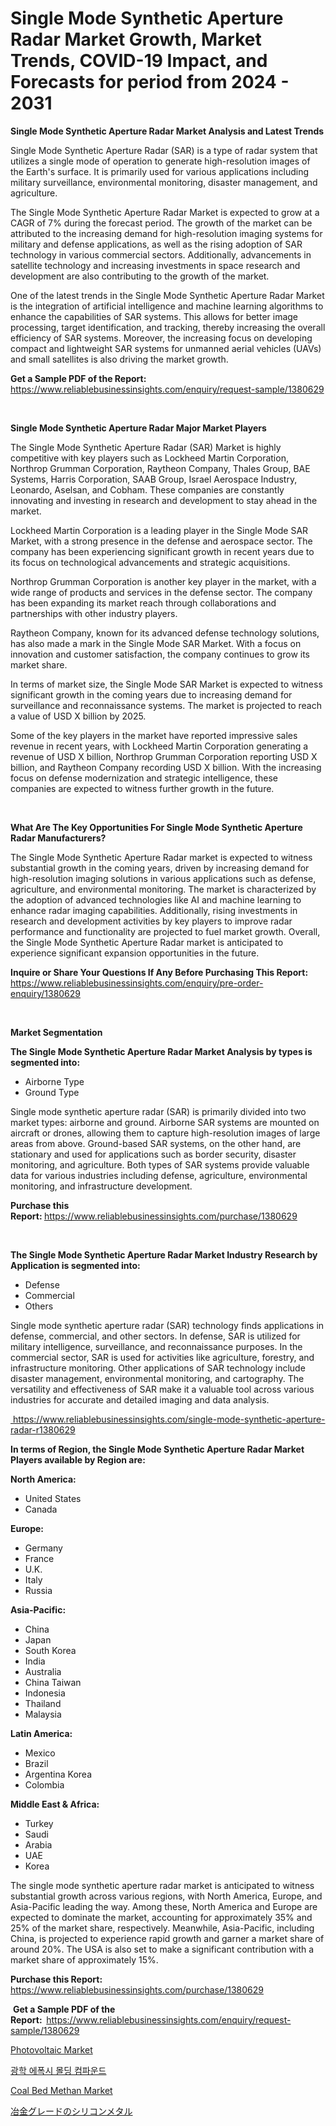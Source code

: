 <p><h1>Single Mode Synthetic Aperture Radar Market Growth, Market Trends, COVID-19 Impact, and Forecasts for period from 2024 - 2031</h1></p><p><strong>Single Mode Synthetic Aperture Radar Market Analysis and Latest Trends</strong></p>
<p><p>Single Mode Synthetic Aperture Radar (SAR) is a type of radar system that utilizes a single mode of operation to generate high-resolution images of the Earth's surface. It is primarily used for various applications including military surveillance, environmental monitoring, disaster management, and agriculture.</p><p>The Single Mode Synthetic Aperture Radar Market is expected to grow at a CAGR of 7% during the forecast period. The growth of the market can be attributed to the increasing demand for high-resolution imaging systems for military and defense applications, as well as the rising adoption of SAR technology in various commercial sectors. Additionally, advancements in satellite technology and increasing investments in space research and development are also contributing to the growth of the market.</p><p>One of the latest trends in the Single Mode Synthetic Aperture Radar Market is the integration of artificial intelligence and machine learning algorithms to enhance the capabilities of SAR systems. This allows for better image processing, target identification, and tracking, thereby increasing the overall efficiency of SAR systems. Moreover, the increasing focus on developing compact and lightweight SAR systems for unmanned aerial vehicles (UAVs) and small satellites is also driving the market growth.</p></p>
<p><strong>Get a Sample PDF of the Report:&nbsp;</strong> <a href="https://www.reliablebusinessinsights.com/enquiry/request-sample/1380629">https://www.reliablebusinessinsights.com/enquiry/request-sample/1380629</a></p>
<p>&nbsp;</p>
<p><strong>Single Mode Synthetic Aperture Radar Major Market Players</strong></p>
<p><p>The Single Mode Synthetic Aperture Radar (SAR) Market is highly competitive with key players such as Lockheed Martin Corporation, Northrop Grumman Corporation, Raytheon Company, Thales Group, BAE Systems, Harris Corporation, SAAB Group, Israel Aerospace Industry, Leonardo, Aselsan, and Cobham. These companies are constantly innovating and investing in research and development to stay ahead in the market.</p><p>Lockheed Martin Corporation is a leading player in the Single Mode SAR Market, with a strong presence in the defense and aerospace sector. The company has been experiencing significant growth in recent years due to its focus on technological advancements and strategic acquisitions.</p><p>Northrop Grumman Corporation is another key player in the market, with a wide range of products and services in the defense sector. The company has been expanding its market reach through collaborations and partnerships with other industry players.</p><p>Raytheon Company, known for its advanced defense technology solutions, has also made a mark in the Single Mode SAR Market. With a focus on innovation and customer satisfaction, the company continues to grow its market share.</p><p>In terms of market size, the Single Mode SAR Market is expected to witness significant growth in the coming years due to increasing demand for surveillance and reconnaissance systems. The market is projected to reach a value of USD X billion by 2025.</p><p>Some of the key players in the market have reported impressive sales revenue in recent years, with Lockheed Martin Corporation generating a revenue of USD X billion, Northrop Grumman Corporation reporting USD X billion, and Raytheon Company recording USD X billion. With the increasing focus on defense modernization and strategic intelligence, these companies are expected to witness further growth in the future.</p></p>
<p>&nbsp;</p>
<p><strong>What Are The Key Opportunities For Single Mode Synthetic Aperture Radar Manufacturers?</strong></p>
<p><p>The Single Mode Synthetic Aperture Radar market is expected to witness substantial growth in the coming years, driven by increasing demand for high-resolution imaging solutions in various applications such as defense, agriculture, and environmental monitoring. The market is characterized by the adoption of advanced technologies like AI and machine learning to enhance radar imaging capabilities. Additionally, rising investments in research and development activities by key players to improve radar performance and functionality are projected to fuel market growth. Overall, the Single Mode Synthetic Aperture Radar market is anticipated to experience significant expansion opportunities in the future.</p></p>
<p><strong>Inquire or Share Your Questions If Any Before Purchasing This Report:</strong> <a href="https://www.reliablebusinessinsights.com/enquiry/pre-order-enquiry/1380629">https://www.reliablebusinessinsights.com/enquiry/pre-order-enquiry/1380629</a></p>
<p>&nbsp;</p>
<p><strong>Market Segmentation</strong></p>
<p><strong>The Single Mode Synthetic Aperture Radar Market Analysis by types is segmented into:</strong></p>
<p><ul><li>Airborne Type</li><li>Ground Type</li></ul></p>
<p><p>Single mode synthetic aperture radar (SAR) is primarily divided into two market types: airborne and ground. Airborne SAR systems are mounted on aircraft or drones, allowing them to capture high-resolution images of large areas from above. Ground-based SAR systems, on the other hand, are stationary and used for applications such as border security, disaster monitoring, and agriculture. Both types of SAR systems provide valuable data for various industries including defense, agriculture, environmental monitoring, and infrastructure development.</p></p>
<p><strong>Purchase this Report:&nbsp;</strong><a href="https://www.reliablebusinessinsights.com/purchase/1380629">https://www.reliablebusinessinsights.com/purchase/1380629</a></p>
<p>&nbsp;</p>
<p><strong>The Single Mode Synthetic Aperture Radar Market Industry Research by Application is segmented into:</strong></p>
<p><ul><li>Defense</li><li>Commercial</li><li>Others</li></ul></p>
<p><p>Single mode synthetic aperture radar (SAR) technology finds applications in defense, commercial, and other sectors. In defense, SAR is utilized for military intelligence, surveillance, and reconnaissance purposes. In the commercial sector, SAR is used for activities like agriculture, forestry, and infrastructure monitoring. Other applications of SAR technology include disaster management, environmental monitoring, and cartography. The versatility and effectiveness of SAR make it a valuable tool across various industries for accurate and detailed imaging and data analysis.</p></p>
<p><a href="https://www.reliablebusinessinsights.com/single-mode-synthetic-aperture-radar-r1380629">&nbsp;https://www.reliablebusinessinsights.com/single-mode-synthetic-aperture-radar-r1380629</a></p>
<p><strong>In terms of Region, the Single Mode Synthetic Aperture Radar Market Players available by Region are:</strong></p>
<p>
    <p> <strong> North America: </strong>
        <ul>
            <li>United States</li>
            <li>Canada</li>
        </ul>
        </p> 
    <p> <strong> Europe: </strong>
        <ul>
            <li>Germany</li>
            <li>France</li>
            <li>U.K.</li>
            <li>Italy</li>
            <li>Russia</li>
        </ul>
        </p> 
    <p> <strong> Asia-Pacific: </strong>
        <ul>
            <li>China</li>
            <li>Japan</li>
            <li>South Korea</li>
            <li>India</li>
            <li>Australia</li>
            <li>China Taiwan</li>
            <li>Indonesia</li>
            <li>Thailand</li>
            <li>Malaysia</li>
        </ul>
        </p> 
    <p> <strong> Latin America: </strong>
        <ul>
            <li>Mexico</li>
            <li>Brazil</li>
            <li>Argentina Korea</li>
            <li>Colombia</li>
        </ul>
        </p> 
    <p> <strong> Middle East & Africa: </strong>
        <ul>
            <li>Turkey</li>
            <li>Saudi</li>
            <li>Arabia</li>
            <li>UAE</li>
            <li>Korea</li>
        </ul>
    </p>
    </p>
<p><p>The single mode synthetic aperture radar market is anticipated to witness substantial growth across various regions, with North America, Europe, and Asia-Pacific leading the way. Among these, North America and Europe are expected to dominate the market, accounting for approximately 35% and 25% of the market share, respectively. Meanwhile, Asia-Pacific, including China, is projected to experience rapid growth and garner a market share of around 20%. The USA is also set to make a significant contribution with a market share of approximately 15%.</p></p>
<p><strong>Purchase this Report: </strong><a href="https://www.reliablebusinessinsights.com/purchase/1380629">https://www.reliablebusinessinsights.com/purchase/1380629</a></p>
<p>&nbsp;<strong>Get a Sample PDF of the Report:&nbsp;&nbsp;</strong><a href="https://www.reliablebusinessinsights.com/enquiry/request-sample/1380629">https://www.reliablebusinessinsights.com/enquiry/request-sample/1380629</a></p>
<p><strong></strong></p>
<p><p><a href="https://github.com/ajiariaa/Market-Research-Report-List-1/blob/main/photovoltaic-market.md">Photovoltaic Market</a></p><p><a href="https://github.com/JeromeRtyau89966/Market-Research-Report-List-2/blob/main/2553853161614.md">광학 에폭시 몰딩 컴파운드</a></p><p><a href="https://github.com/niyotibauri9/Market-Research-Report-List-1/blob/main/coal-bed-methan-market.md">Coal Bed Methan Market</a></p><p><a href="https://github.com/laurenreichert/Market-Research-Report-List-2/blob/main/6126148151700.md">冶金グレードのシリコンメタル</a></p></p>